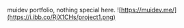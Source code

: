 muidev portfolio, nothing special here. 
![https://muidev.me/](https://i.ibb.co/RjX1CHs/project1.png)
